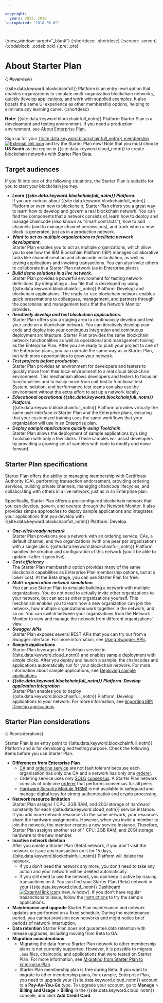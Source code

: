 ```yaml
---

copyright:
  years: 2017, 2018
lastupdated: "2018-05-02"

---
```


{:new_window: target="_blank"}
{:shortdesc: .shortdesc}
{:screen: .screen}
{:codeblock: .codeblock}
{:pre: .pre}

# About Starter Plan
{: #overview}

{{site.data.keyword.blockchainfull}} Platform is an entry level option that enables organizations to simulate multi-organization blockchain networks, quickly develop applications, and work with supplied examples. It also boasts the same UI experience as other membership options, helping to eliminate any learning curve. 
{:shortdesc}

**Note**: {{site.data.keyword.blockchainfull_notm}} Platform Starter Plan is a development and testing environment. If you need a production environment, see [About Enterprise Plan](enterprise_plan.html).

Sign up for your [{{site.data.keyword.blockchainfull_notm}} membership ![External link icon](images/external_link.svg "External link icon")](https://console.bluemix.net/catalog/services/blockchain?env_id=ibm:yp:us-south&taxonomyNavigation=apps) and try the Starter Plan now! Note that you must choose **US South** as the region in {{site.data.keyword.cloud_notm}} to create blockchain networks with Starter Plan Beta.


## Target audiences

If you fit into one of the following situations, the Starter Plan is suitable for you to start your blockchain journey.
- **_Learn {{site.data.keyword.blockchainfull_notm}} Platform._**  
    If you are curious about {{site.data.keyword.blockchainfull_notm}} Platform or even new to blockchain, Starter Plan offers you a great way to learn how to develop and govern a real blockchain network. You can find the components that a network consists of, learn how to deploy and manage chaincode (also known as "smart contracts"), how to add channels (and to manage channel permissions), and track when a new block is generated, just as in a production network. 
- **_Want to act as multiple organizations to facilitate network development._**  
    Starter Plan enables you to act as multiple organizations, which allow you to see how the IBM Blockchain Platform (IBP) manages collaborative tasks like channel creation and chaincode instantiation, as well as testing applications and invoking transactions. You can also invite others to collaborate in a Starter Plan network (as in Enterprise plans).
- **_Build demo solutions in a live network._**  
    Starter Plan provides a powerful environment for testing network definitions (by integrating a `.bna` file that is developed by using {{site.data.keyword.blockchainfull_notm}} Platform: Develop) and blockchain applications. The ready-to-use blockchain network enables quick presentations to colleagues, management, and partners through the operational and management tools that the Network Monitor provides.
- **_Iteratively develop and test blockchain applications._**  
    Starter Plan offers you a staging area to continuously develop and test your code on a blockchain network. You can iteratively develop your code and deploy into your continuous integration and continuous deployment architecture. Starter Plan provides the same blockchain network functionalities as well as operational and management tooling as the Enterprise Plan. After you are ready to push your project to one of the Enterprise plans, you can operate the same way as in Starter Plan, but with more opportunities to grow your network.
- **_Test projects before production._**  
    Starter Plan provides an environment for developers and testers to quickly move from their local environment to a real cloud blockchain environment.  This mechanism allows developers and testers to focus on functionalities and to easily move from unit test to functional test. System, solution, and performance test teams can also use the environment without the extra effort to set up a network locally.
- **_Educational operational {{site.data.keyword.blockchainfull_notm}} Platform._**  
    {{site.data.keyword.blockchainfull_notm}} Platform provides virtually the same user interface<!--the same user interface--> in Starter Plan and the Enterprise plans, ensuring that your customized training uses the same workflows that your organization will use in an Enterprise plan.
- **_Deploy sample applications quickly using Toolchain._**  
    Starter Plan allows the deployment of sample applications by using Toolchain with only a few clicks. These samples will assist developers by providing a growing set of samples with code to modify and move forward.


## Starter Plan specifications

Starter Plan offers the ability to managing membership with Certificate Authority (CA), performing transaction endorsement, providing ordering services, building private channels, managing chaincode lifecycles, and collaborating with others in a live network, just as in an Enterprise plan.

Specifically, Starter Plan offers a pre-configured blockchain network that you can develop, govern, and operate through the Network Monitor. It also provides simple approaches to deploy sample applications and integrates your applications that you develop with {{site.data.keyword.blockchainfull_notm}} Platform: Develop.

- **_One-click-ready network_**  
    Starter Plan provisions you a network with an ordering service, CAs, a default channel, and two organizations (with one peer per organization) with a single click. {{site.data.keyword.blockchainfull_notm}} Platform handles the creation and configuration of this network (you'll be able to update it after it goes live).  <!--The free trial provides you up to two organizations and two peers.-->
- **_Cost efficiency_**  
    The Starter Plan membership option provides many of the same blockchain capabilities as Enterprise Plan membership options, but at a lower cost.  <!--During a trial period of Starter Plan, you can provision a blockchain network with basic network resources for free.-->At the Beta stage, you can use Starter Plan for free.
- **_Multi-organization network simulation_**  
    You can use Starter Plan to simulate building a network with multiple organizations. You do not need to actually invite other organizations to your network, but can act as other organizations yourself. This mechanism enables you to learn how a new organization can join the network, how multiple organizations work together in the network, and so on. You can switch between your organizations from the Network Monitor to view and manage the network from different organizations' view.
    <!--**Note**: It might cause extra cost if you exceed the free trial resource limits of two organizations and two peers.-->
- **_Swagger APIs_**  
    Starter Plan exposes several REST APIs that you can try out from a Swagger interface. For more information, see [Using Swagger APIs](swagger_apis.html).
- **_Sample applications_**  
    Starter Plan leverages the Toolchain service in {{site.data.keyword.cloud_notm}} and enables sample deployment with simple clicks.  After you deploy and launch a sample, the chaincodes and applications automatically run for your blockchain network.  For more information about sample applications, see [Deploying sample applications](howto/prebuilt_samples.html).
- **_{{site.data.keyword.blockchainfull_notm}} Platform: Develop application Integration_**  
    Starter Plan enables you to deploy {{site.data.keyword.blockchainfull_notm}} Platform: Develop applications to your network.  For more information, see [Importing IBP: Develop applications](link).

<!--
## Migrate to enterprise membership options
After you are confident to run your real business in {{site.data.keyword.blockchainfull_notm}} Platform, you can migrate from Starter Plan to Enterprise Plan.
-->

<!--
## Pricing
Starter Plan offers you a free trial for 60 days.  During the trial period, you can have a blockchain network with the basic configuration of 2 organizations and 1 peer per each organization.  After the trial period, you must pay $300 per month for your network with the same basic configuration.  If you need more peers, you must pay $75 per month for each additional peer.
The monthly fees are prorated and billed daily. For example, a member with basic network configuration (associated fee of $300) and 2 additional peers (per peer fee of $75 X 2 peers) needs to pay $450 every month. If the month has 30 days, the member pays $15 ($450/30) every day.
Network members can pay their bill with their own {{site.data.keyword.cloud_notm}} accounts that contain the space to create the network instance.  Alternatively, one network member can cover the bill for all members in the network.  For more details about how to pay for the blockchain networks, see [Paying for the network](howto/pay_for_the_network.html).
-->

## Starter Plan considerations
{: #considerations}

Starter Plan is an entry point to {{site.data.keyword.blockchainfull_notm}} Platform and is for developing and testing purpose.  Check the following items before you use Starter Plan.

- **Differences from Enterprise Plan**
    - [CA](glossary.html#ca) and [ordering service](glossary.html#orderer) are not fault tolerant because each organization has only one CA and a network has only one [orderer](glossary.html#orderer).
    - Ordering service uses only [SOLO](glossary.html#SOLO) [consensus](glossary.html#consensus). A Starter Plan network consists of only one [orderer](glossary.html#orderer) that performs consensus for all peers.
    - [Hardware Security Module (HSM)](glossary.html#hsm) is not available to safeguard and manage digital keys for strong authentication and crypto processing.
- **Network resource limitation**  
    Starter Plan assigns 1 CPU, 2GB RAM, and 20Gi storage of hardward constantly for each {{site.data.keyword.cloud_notm}} service instance. If you add more network resources to the same network, your resources share the hardware assignments. However, when you invite a member to join the network, the member creates a new service instance. Therefore, Starter Plan assigns another set of 1 CPU, 2GB RAM, and 20Gi storage hardware to the new member.
- **Inactive network deletion**  
    After you create a Starter Plan (Beta) network, if you don't visit the network or issue any transaction on it for 15 days, {{site.data.keyword.blockchainfull_notm}} Platform will delete the network. 
    - If you don't need the network any more, you don't need to take any action and your network will be deleted automatically.
    - If you still need to use the network, you can keep it active by issuing transactions on it. You can find your Starter Plan (Beta) network in your [{{site.data.keyword.cloud_notm}} Dashboard ![External link icon](images/external_link.svg "External link icon")](https://console.bluemix.net/dashboard/apps/){:new_window}. If you don't have regular trasanctions to issue, follow the [instructions](howto/prebuilt_samples.html#deploying-sample-applications-in-starter-plan) to try the sample applications.
- **Maintenance and upgrade**
    Starter Plan maintenance and network updates are performed on a fixed schedule. During the maintenance period, you cannot provision new networks and might notice brief periods of network interruption.
- **Data retention**
    Starter Plan does not guarantee data retention with release upgrades, including moving from Beta to GA.
- **Migration considerations**
    - Migrating the data from a Starter Plan network to other membership plans is not currently supported. However, it is possible to migrate `.bna` files, chaincode, and applications that were tested on Starter Plan. For more information, see [Migrating from Starter Plan to Enterprise Plan](get_start_starter_plan.html#migrate).
    - Starter Plan membership plan is free during Beta.  If you want to migrate to other membership plans, for example, Enterprise Plan, you need to upgrade your {{site.data.keyword.cloud_notm}} account to a **Pay-As-You-Go** type. To upgrade your account, go to **Manage** > **Billing and Usage** > **Billing** in the {{site.data.keyword.cloud_notm}} console, and click **Add Credit Card**.
<!--    - Starter Plan is built on Hyperledger Fabric V1.1.  If your chaincode is at Fabric V1.0 level, you need to upgrade your chaincode before you use it in Starter Plan. For more information, see [Updating chaincode for Hyperledger Fabric 1.1](knownissues.html/update-chaincode-fabric11).
-->
